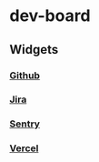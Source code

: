 # dev-board

## Widgets

### [Github](doc/github.md)
### [Jira](doc/jira.md)
### [Sentry](doc/sentry.md)
### [Vercel](doc/vercel.md)